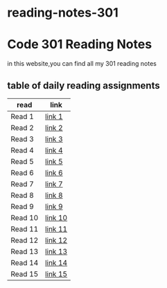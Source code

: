 # reading-notes-301
# Code 301 Reading Notes
in this website,you can find all my 301 reading notes

## table of daily reading assignments

**read** | **link**
---------|----------
Read 1     |[link 1](https://yazan-alshekha.github.io/reading-notes-301/read01)
Read 2     |[link 2](https://yazan-alshekha.github.io/reading-notes-301/read02)
Read 3     |[link 3](https://yazan-alshekha.github.io/reading-notes-301/read03)
Read 4     |[link 4](https://yazan-alshekha.github.io/reading-notes-301/read04)
Read 5     |[link 5](https://yazan-alshekha.github.io/reading-notes-301/read05)
Read 6     |[link 6](https://yazan-alshekha.github.io/reading-notes-301/read06)
Read 7     |[link 7](https://yazan-alshekha.github.io/reading-notes-301/read07)
Read 8     |[link 8]()
Read 9     |[link 9](https://yazan-alshekha.github.io/reading-notes-301/read09)
Read 10    |[link 10](https://yazan-alshekha.github.io/reading-notes-301/read10)
Read 11    |[link 11]()
Read 12    |[link 12]()
Read 13    |[link 13]()
Read 14    |[link 14]()
Read 15    |[link 15]()



